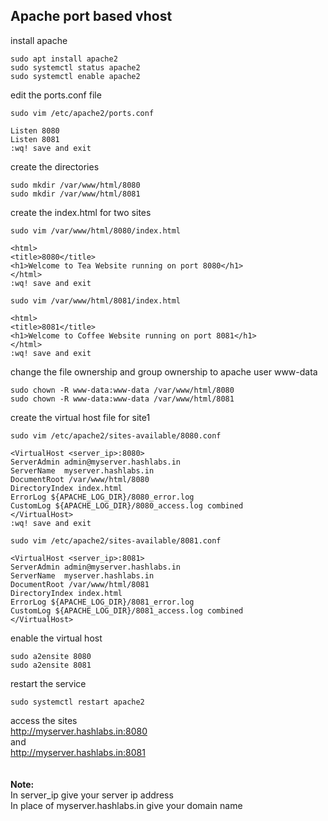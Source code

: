 ## Apache port based vhost
install apache
```
sudo apt install apache2
sudo systemctl status apache2
sudo systemctl enable apache2
```

edit the ports.conf file
```
sudo vim /etc/apache2/ports.conf
```
```
Listen 8080
Listen 8081
:wq! save and exit
```
create the directories
```
sudo mkdir /var/www/html/8080
sudo mkdir /var/www/html/8081
```

create the index.html for two sites
```
sudo vim /var/www/html/8080/index.html
```
```
<html>
<title>8080</title>
<h1>Welcome to Tea Website running on port 8080</h1>
</html>
:wq! save and exit
```
```
sudo vim /var/www/html/8081/index.html
```
```
<html>
<title>8081</title>
<h1>Welcome to Coffee Website running on port 8081</h1>
</html>
:wq! save and exit
```

change the file ownership and group ownership to apache user www-data
```
sudo chown -R www-data:www-data /var/www/html/8080
sudo chown -R www-data:www-data /var/www/html/8081
```

create the virtual host file for site1
```
sudo vim /etc/apache2/sites-available/8080.conf
```
```
<VirtualHost <server_ip>:8080>
ServerAdmin admin@myserver.hashlabs.in
ServerName  myserver.hashlabs.in
DocumentRoot /var/www/html/8080
DirectoryIndex index.html
ErrorLog ${APACHE_LOG_DIR}/8080_error.log
CustomLog ${APACHE_LOG_DIR}/8080_access.log combined
</VirtualHost>
:wq! save and exit
```
```
sudo vim /etc/apache2/sites-available/8081.conf
```
```
<VirtualHost <server_ip>:8081>
ServerAdmin admin@myserver.hashlabs.in
ServerName  myserver.hashlabs.in
DocumentRoot /var/www/html/8081
DirectoryIndex index.html
ErrorLog ${APACHE_LOG_DIR}/8081_error.log
CustomLog ${APACHE_LOG_DIR}/8081_access.log combined
</VirtualHost>
```

enable the virtual host
```
sudo a2ensite 8080
sudo a2ensite 8081
```
restart the service
```
sudo systemctl restart apache2
```
access the sites</br>
http://myserver.hashlabs.in:8080</br>
and</br>
http://myserver.hashlabs.in:8081</br>
\
\
**Note:**</br> 
In server_ip give your server ip address</br>
In place of myserver.hashlabs.in give your domain name


